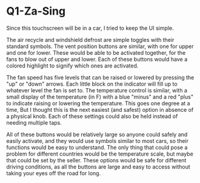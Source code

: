 ﻿# Q1-Za-Sing
 
Since this touchscreen will be in a car, I tried to keep the UI simple.

The air recycle and windshield defrost are simple toggles with their standard symbols.
The vent position buttons are similar, with one for upper and one for lower. These would be able to be activated together, for the fans to blow out of upper and lower.
Each of these buttons would have a colored highlight to signify which ones are activated.

The fan speed has five levels that can be raised or lowered by pressing the "up" or "down" arrows. Each little block on the indicator will fill up to whatever level the fan is set to.
The temperature control is similar, with a small display of the temperature (in F) with a blue "minus" and a red "plus" to indicate raising or lowering the temperature. This goes one degree at a time, But I thought this is the next easiest (and safest) option in absence of a physical knob.
Each of these settings could also be held instead of needing multiple taps.

All of these buttons would be relatively large so anyone could safely and easily activate, and they would use symbols similar to most cars, so their functions would be easy to understand. The only thing that could pose a problem for different countries would be the temperature scale, but maybe that could be set by the seller. These options would be safe for different driving conditions, as all the buttons are large and easy to access without taking your eyes off the road for long. 
